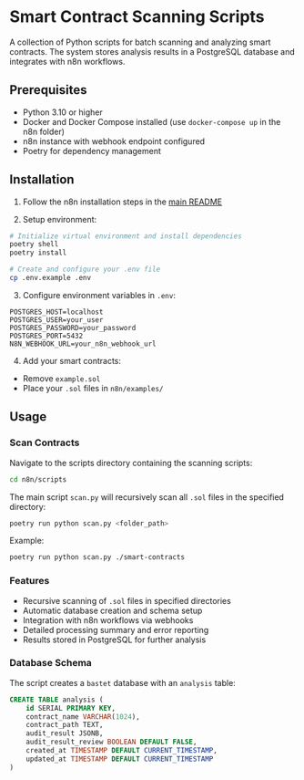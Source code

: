 # Smart Contract Scanning Scripts

A collection of Python scripts for batch scanning and analyzing smart contracts. The system stores analysis results in a PostgreSQL database and integrates with n8n workflows.

## Prerequisites

- Python 3.10 or higher
- Docker and Docker Compose installed (use `docker-compose up` in the n8n folder)
- n8n instance with webhook endpoint configured
- Poetry for dependency management

## Installation

1. Follow the n8n installation steps in the [main README](../../README.md#local-n8n-setup)

2. Setup environment:

```bash
# Initialize virtual environment and install dependencies
poetry shell
poetry install

# Create and configure your .env file
cp .env.example .env
```

3. Configure environment variables in `.env`:

```env
POSTGRES_HOST=localhost
POSTGRES_USER=your_user
POSTGRES_PASSWORD=your_password
POSTGRES_PORT=5432
N8N_WEBHOOK_URL=your_n8n_webhook_url
```

4. Add your smart contracts:

- Remove `example.sol`
- Place your `.sol` files in `n8n/examples/`

## Usage

### Scan Contracts

Navigate to the scripts directory containing the scanning scripts:

```bash
cd n8n/scripts
```

The main script `scan.py` will recursively scan all `.sol` files in the specified directory:

```bash
poetry run python scan.py <folder_path>
```

Example:

```bash
poetry run python scan.py ./smart-contracts
```

### Features

- Recursive scanning of `.sol` files in specified directories
- Automatic database creation and schema setup
- Integration with n8n workflows via webhooks
- Detailed processing summary and error reporting
- Results stored in PostgreSQL for further analysis

### Database Schema

The script creates a `bastet` database with an `analysis` table:

```sql
CREATE TABLE analysis (
    id SERIAL PRIMARY KEY,
    contract_name VARCHAR(1024),
    contract_path TEXT,
    audit_result JSONB,
    audit_result_review BOOLEAN DEFAULT FALSE,
    created_at TIMESTAMP DEFAULT CURRENT_TIMESTAMP,
    updated_at TIMESTAMP DEFAULT CURRENT_TIMESTAMP
)
```
